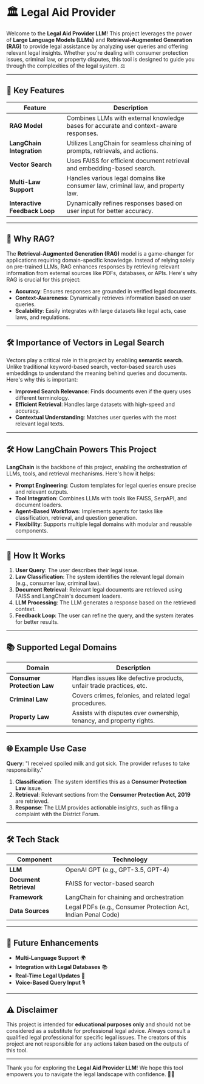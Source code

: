 # 🏛️ Legal Aid Provider

Welcome to the **Legal Aid Provider LLM**! This project leverages the power of **Large Language Models (LLMs)** and **Retrieval-Augmented Generation (RAG)** to provide legal assistance by analyzing user queries and offering relevant legal insights. Whether you're dealing with consumer protection issues, criminal law, or property disputes, this tool is designed to guide you through the complexities of the legal system. ⚖️

---

## 🌟 Key Features

| Feature                          | Description                                                                 |
|----------------------------------|-----------------------------------------------------------------------------|
| **RAG Model**                    | Combines LLMs with external knowledge bases for accurate and context-aware responses. |
| **LangChain Integration**        | Utilizes LangChain for seamless chaining of prompts, retrievals, and actions. |
| **Vector Search**                | Uses FAISS for efficient document retrieval and embedding-based search.      |
| **Multi-Law Support**            | Handles various legal domains like consumer law, criminal law, and property law. |
| **Interactive Feedback Loop**    | Dynamically refines responses based on user input for better accuracy.       |

---

## 🧠 Why RAG? 

The **Retrieval-Augmented Generation (RAG)** model is a game-changer for applications requiring domain-specific knowledge. Instead of relying solely on pre-trained LLMs, RAG enhances responses by retrieving relevant information from external sources like PDFs, databases, or APIs. Here's why RAG is crucial for this project:

- **Accuracy**: Ensures responses are grounded in verified legal documents.
- **Context-Awareness**: Dynamically retrieves information based on user queries.
- **Scalability**: Easily integrates with large datasets like legal acts, case laws, and regulations.

---

## 🛠️ Importance of Vectors in Legal Search

Vectors play a critical role in this project by enabling **semantic search**. Unlike traditional keyword-based search, vector-based search uses embeddings to understand the meaning behind queries and documents. Here's why this is important:

- **Improved Search Relevance**: Finds documents even if the query uses different terminology.
- **Efficient Retrieval**: Handles large datasets with high-speed and accuracy.
- **Contextual Understanding**: Matches user queries with the most relevant legal texts.

---

## 🛠️ How LangChain Powers This Project

**LangChain** is the backbone of this project, enabling the orchestration of LLMs, tools, and retrieval mechanisms. Here's how it helps:

- **Prompt Engineering**: Custom templates for legal queries ensure precise and relevant outputs.
- **Tool Integration**: Combines LLMs with tools like FAISS, SerpAPI, and document loaders.
- **Agent-Based Workflows**: Implements agents for tasks like classification, retrieval, and question generation.
- **Flexibility**: Supports multiple legal domains with modular and reusable components.

---

## 🚀 How It Works

1. **User Query**: The user describes their legal issue.
2. **Law Classification**: The system identifies the relevant legal domain (e.g., consumer law, criminal law).
3. **Document Retrieval**: Relevant legal documents are retrieved using FAISS and LangChain's document loaders.
4. **LLM Processing**: The LLM generates a response based on the retrieved context.
5. **Feedback Loop**: The user can refine the query, and the system iterates for better results.

---

## 📚 Supported Legal Domains

| Domain                     | Description                                                                 |
|----------------------------|-----------------------------------------------------------------------------|
| **Consumer Protection Law** | Handles issues like defective products, unfair trade practices, etc.        |
| **Criminal Law**            | Covers crimes, felonies, and related legal procedures.                     |
| **Property Law**            | Assists with disputes over ownership, tenancy, and property rights.         |

---

## 🌐 Example Use Case

**Query**: "I received spoiled milk and got sick. The provider refuses to take responsibility."

1. **Classification**: The system identifies this as a **Consumer Protection Law** issue.
2. **Retrieval**: Relevant sections from the **Consumer Protection Act, 2019** are retrieved.
3. **Response**: The LLM provides actionable insights, such as filing a complaint with the District Forum.

---

## 🛠️ Tech Stack

| Component            | Technology                                                                 |
|-----------------------|---------------------------------------------------------------------------|
| **LLM**              | OpenAI GPT (e.g., GPT-3.5, GPT-4)                                         |
| **Document Retrieval**| FAISS for vector-based search                                             |
| **Framework**         | LangChain for chaining and orchestration                                 |
| **Data Sources**      | Legal PDFs (e.g., Consumer Protection Act, Indian Penal Code)            |

---

## 🎯 Future Enhancements

- **Multi-Language Support** 🌍
- **Integration with Legal Databases** 📚
- **Real-Time Legal Updates** 🔄
- **Voice-Based Query Input** 🎙️

---

## ⚠️ Disclaimer

This project is intended for **educational purposes only** and should not be considered as a substitute for professional legal advice. Always consult a qualified legal professional for specific legal issues. The creators of this project are not responsible for any actions taken based on the outputs of this tool.

---

Thank you for exploring the **Legal Aid Provider LLM**! We hope this tool empowers you to navigate the legal landscape with confidence. 💼✨

